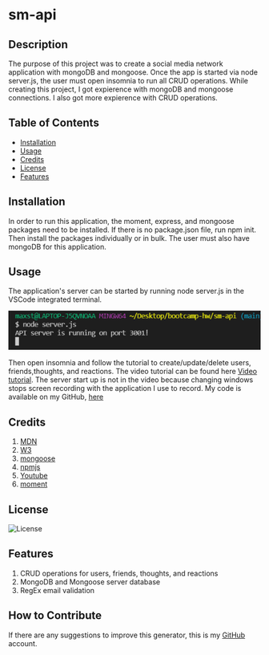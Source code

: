# sm-api

## Description
The purpose of this project was to create a social media network application with mongoDB and mongoose. Once the app is started via node server.js, the user must open insomnia to run all CRUD operations. While creating this project, I got expierence with mongoDB and mongoose connections. I also got more expierence with CRUD operations. 

## Table of Contents 
- [Installation](#installation)
- [Usage](#usage)
- [Credits](#credits)
- [License](#license)
- [Features](#features)

## Installation
In order to run this application, the moment, express, and mongoose packages need to be installed. If there is no package.json file, run npm init. Then install the packages individually or in bulk. The user must also have mongoDB for this application. 

## Usage
The application's server can be started by running node server.js in the VSCode integrated terminal. 

![node server start up](./assets/node.PNG)

Then open insomnia and follow the tutorial to create/update/delete users, friends,thoughts, and reactions. The video tutorial can be found here [Video tutorial](https://drive.google.com/file/d/1MMIpBbwc7BZ5VOFYcXWV50Fdk1J7QUhx/view?usp=sharing). The server start up is not in the video because changing windows stops screen recording with the application I use to record. My code is available on my GitHub, [here](https://github.com/MaxStump13/sm-api)


## Credits

1. [MDN](https://developer.mozilla.org/en-US/)
2. [W3](https://www.w3schools.com/)
3. [mongoose](https://mongoosejs.com/docs/guides.html)
4. [npmjs](https://www.npmjs.com/package/inquirer)
5. [Youtube](https://www.youtube.com/watch?v=HcRcxcbjKzc)
6. [moment](https://momentjs.com/)


## License
![License](./LICENSE)

## Features
1. CRUD operations for users, friends, thoughts, and reactions
2. MongoDB and Mongoose server database
3. RegEx email validation


## How to Contribute
If there are any suggestions to improve this generator, this is my [GitHub](https://github.com/MaxStump13) account. 